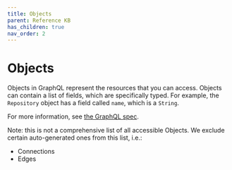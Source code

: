 ```yaml
---
title: Objects
parent: Reference KB
has_children: true
nav_order: 2
---
```


# Objects

Objects in GraphQL represent the resources that you can access. Objects can contain a list of fields, which are specifically typed. For example, the `Repository` object has a field called `name`, which is a `String`.

For more information, see [the GraphQL spec](https://facebook.github.io/graphql/#sec-Objects).

Note: this is not a comprehensive list of all accessible Objects. We exclude certain auto-generated ones from this list, i.e.:

- Connections
- Edges

